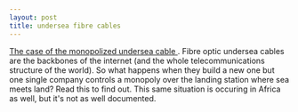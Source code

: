 ```yaml
---
layout: post
title: undersea fibre cables 
---
```

<p><a href="http://www.business-standard.com/weekend/story.asp?menu=73&amp;story=29159">The case of the monopolized undersea cable </a>. Fibre optic undersea cables are the backbones of the internet (and the whole telecommunications structure of the world). So what happens when they build a new one but one single company controls a monopoly over the landing station where sea meets land? Read this to find out. This same situation is occuring in Africa as well, but it's not as well documented. </p>
